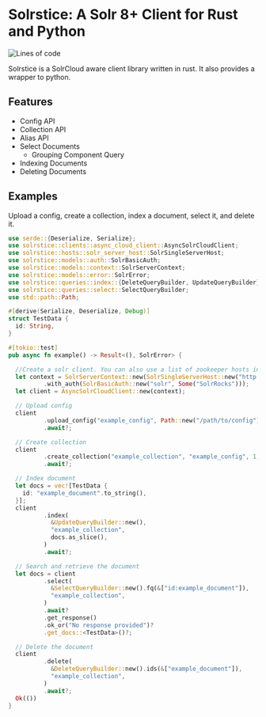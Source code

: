 # Solrstice: A Solr 8+ Client for Rust and Python

![Lines of code](https://api.badgestore.dev/badge/ef573e3335d97409/local?style=flat-square)

Solrstice is a SolrCloud aware client library written in rust.
It also provides a wrapper to python.
## Features
* Config API
* Collection API
* Alias API
* Select Documents
  * Grouping Component Query
* Indexing Documents
* Deleting Documents
## Examples
Upload a config, create a collection, index a document, select it, and delete it.
```rust
use serde::{Deserialize, Serialize};
use solrstice::clients::async_cloud_client::AsyncSolrCloudClient;
use solrstice::hosts::solr_server_host::SolrSingleServerHost;
use solrstice::models::auth::SolrBasicAuth;
use solrstice::models::context::SolrServerContext;
use solrstice::models::error::SolrError;
use solrstice::queries::index::{DeleteQueryBuilder, UpdateQueryBuilder};
use solrstice::queries::select::SelectQueryBuilder;
use std::path::Path;

#[derive(Serialize, Deserialize, Debug)]
struct TestData {
  id: String,
}

#[tokio::test]
pub async fn example() -> Result<(), SolrError> {

  //Create a solr client. You can also use a list of zookeeper hosts instead of a single server.
  let context = SolrServerContext::new(SolrSingleServerHost::new("http://localhost:8983"))
          .with_auth(SolrBasicAuth::new("solr", Some("SolrRocks")));
  let client = AsyncSolrCloudClient::new(context);

  // Upload config
  client
          .upload_config("example_config", Path::new("/path/to/config"))
          .await?;

  // Create collection
  client
          .create_collection("example_collection", "example_config", 1, 1)
          .await?;

  // Index document
  let docs = vec![TestData {
    id: "example_document".to_string(),
  }];
  client
          .index(
            &UpdateQueryBuilder::new(),
            "example_collection",
            docs.as_slice(),
          )
          .await?;

  // Search and retrieve the document
  let docs = client
          .select(
            &SelectQueryBuilder::new().fq(&["id:example_document"]),
            "example_collection",
          )
          .await?
          .get_response()
          .ok_or("No response provided")?
          .get_docs::<TestData>()?;

  // Delete the document
  client
          .delete(
            &DeleteQueryBuilder::new().ids(&["example_document"]),
            "example_collection",
          )
          .await?;
  Ok(())
}
```